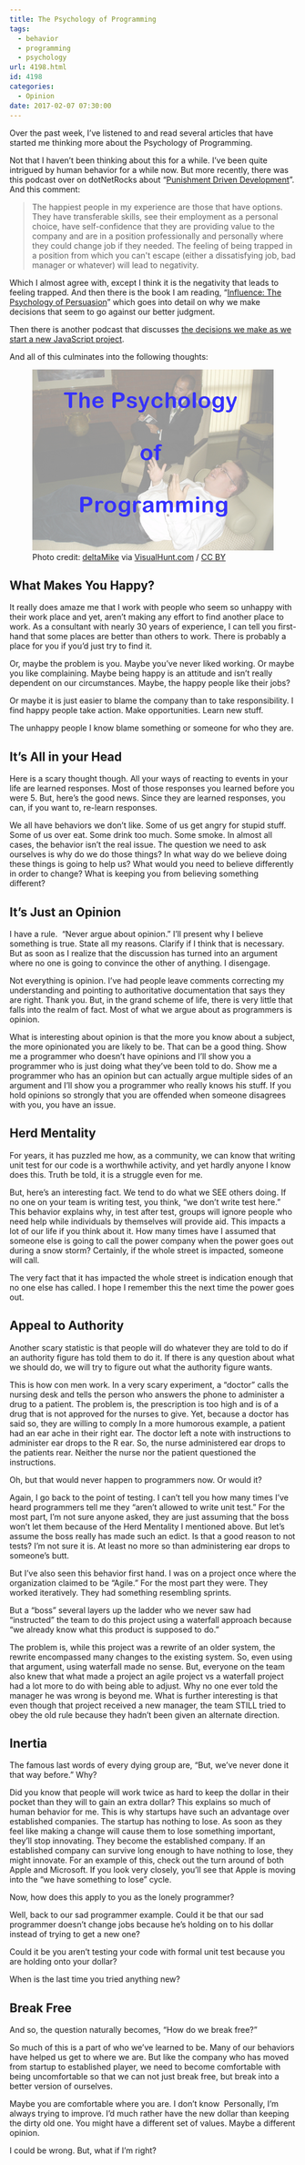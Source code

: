 ```yaml
---
title: The Psychology of Programming
tags:
  - behavior
  - programming
  - psychology
url: 4198.html
id: 4198
categories:
  - Opinion
date: 2017-02-07 07:30:00
---
```


Over the past week, I’ve listened to and read several articles that have started me thinking more about the Psychology of Programming.

Not that I haven’t been thinking about this for a while. I’ve been quite intrigued by human behavior for a while now. But more recently, there was this podcast over on dotNetRocks about “[Punishment Driven Development](//dotnetrocks.com/?show=1406)”. And this comment:

> The happiest people in my experience are those that have options. They have transferable skills, see their employment as a personal choice, have self-confidence that they are providing value to the company and are in a position professionally and personally where they could change job if they needed. The feeling of being trapped in a position from which you can't escape (either a dissatisfying job, bad manager or whatever) will lead to negativity.

Which I almost agree with, except I think it is the negativity that leads to feeling trapped. And then there is the book I am reading, “[Influence: The Psychology of Persuasion](//amzn.to/2l4O96Y)” which goes into detail on why we make decisions that seem to go against our better judgment.

Then there is another podcast that discusses [the decisions we make as we start a new JavaScript project](//devchat.tv/js-jabber/jsj-247-building-a-development-environment-with-cory-house).

And all of this culminates into the following thoughts: <figure>![](/uploads/2017/02/image.png "The Psychology of Programming")<figcaption>Photo credit: [deltaMike](//www.flickr.com/photos/deltamike/751707089/) via [VisualHunt.com](//visualhunt.com) / [ CC BY](//creativecommons.org/licenses/by/2.0/)</figcaption></figure>

<!-- more -->

What Makes You Happy?
---------------------

It really does amaze me that I work with people who seem so unhappy with their work place and yet, aren’t making any effort to find another place to work. As a consultant with nearly 30 years of experience, I can tell you first-hand that some places are better than others to work. There is probably a place for you if you’d just try to find it.

Or, maybe the problem is you. Maybe you’ve never liked working. Or maybe you like complaining. Maybe being happy is an attitude and isn’t really dependent on our circumstances. Maybe, the happy people like their jobs?

Or maybe it is just easier to blame the company than to take responsibility. I find happy people take action. Make opportunities. Learn new stuff. 

The unhappy people I know blame something or someone for who they are.

It’s All in your Head
---------------------

Here is a scary thought though. All your ways of reacting to events in your life are learned responses. Most of those responses you learned before you were 5. But, here’s the good news. Since they are learned responses, you can, if you want to, re-learn responses.

We all have behaviors we don’t like. Some of us get angry for stupid stuff. Some of us over eat. Some drink too much. Some smoke. In almost all cases, the behavior isn’t the real issue. The question we need to ask ourselves is why do we do those things? In what way do we believe doing these things is going to help us? What would you need to believe differently in order to change? What is keeping you from believing something different?

It’s Just an Opinion
--------------------

I have a rule.  “Never argue about opinion.” I’ll present why I believe something is true. State all my reasons. Clarify if I think that is necessary. But as soon as I realize that the discussion has turned into an argument where no one is going to convince the other of anything. I disengage.

Not everything is opinion. I’ve had people leave comments correcting my understanding and pointing to authoritative documentation that says they are right. Thank you. But, in the grand scheme of life, there is very little that falls into the realm of fact. Most of what we argue about as programmers is opinion.

What is interesting about opinion is that the more you know about a subject, the more opinionated you are likely to be. That can be a good thing. Show me a programmer who doesn’t have opinions and I’ll show you a programmer who is just doing what they’ve been told to do. Show me a programmer who has an opinion but can actually argue multiple sides of an argument and I’ll show you a programmer who really knows his stuff. If you hold opinions so strongly that you are offended when someone disagrees with you, you have an issue.

Herd Mentality
--------------

For years, it has puzzled me how, as a community, we can know that writing unit test for our code is a worthwhile activity, and yet hardly anyone I know does this. Truth be told, it is a struggle even for me.

But, here’s an interesting fact. We tend to do what we SEE others doing. If no one on your team is writing test, you think, “we don’t write test here.” This behavior explains why, in test after test, groups will ignore people who need help while individuals by themselves will provide aid. This impacts a lot of our life if you think about it. How many times have I assumed that someone else is going to call the power company when the power goes out during a snow storm? Certainly, if the whole street is impacted, someone will call.

The very fact that it has impacted the whole street is indication enough that no one else has called. I hope I remember this the next time the power goes out.

Appeal to Authority
-------------------

Another scary statistic is that people will do whatever they are told to do if an authority figure has told them to do it. If there is any question about what we should do, we will try to figure out what the authority figure wants.

This is how con men work. In a very scary experiment, a “doctor” calls the nursing desk and tells the person who answers the phone to administer a drug to a patient. The problem is, the prescription is too high and is of a drug that is not approved for the nurses to give. Yet, because a doctor has said so, they are willing to comply In a more humorous example, a patient had an ear ache in their right ear. The doctor left a note with instructions to administer ear drops to the R ear. So, the nurse administered ear drops to the patients rear. Neither the nurse nor the patient questioned the instructions.

Oh, but that would never happen to programmers now. Or would it?

Again, I go back to the point of testing. I can’t tell you how many times I’ve heard programmers tell me they “aren’t allowed to write unit test.” For the most part, I’m not sure anyone asked, they are just assuming that the boss won’t let them because of the Herd Mentality I mentioned above. But let’s assume the boss really has made such an edict. Is that a good reason to not tests? I’m not sure it is. At least no more so than administering ear drops to someone’s butt.

But I’ve also seen this behavior first hand. I was on a project once where the organization claimed to be “Agile.” For the most part they were. They worked iteratively. They had something resembling sprints.

But a “boss” several layers up the ladder who we never saw had “instructed” the team to do this project using a waterfall approach because “we already know what this product is supposed to do.”

The problem is, while this project was a rewrite of an older system, the rewrite encompassed many changes to the existing system. So, even using that argument, using waterfall made no sense. But, everyone on the team also knew that what made a project an agile project vs a waterfall project had a lot more to do with being able to adjust. Why no one ever told the manager he was wrong is beyond me. What is further interesting is that even though that project received a new manager, the team STILL tried to obey the old rule because they hadn’t been given an alternate direction.

Inertia
-------

The famous last words of every dying group are, “But, we’ve never done it that way before.” Why?

Did you know that people will work twice as hard to keep the dollar in their pocket than they will to gain an extra dollar? This explains so much of human behavior for me. This is why startups have such an advantage over established companies. The startup has nothing to lose. As soon as they feel like making a change will cause them to lose something important, they’ll stop innovating. They become the established company. If an established company can survive long enough to have nothing to lose, they might innovate. For an example of this, check out the turn around of both Apple and Microsoft. If you look very closely, you’ll see that Apple is moving into the “we have something to lose” cycle.

Now, how does this apply to you as the lonely programmer?

Well, back to our sad programmer example. Could it be that our sad programmer doesn’t change jobs because he’s holding on to his dollar instead of trying to get a new one?

Could it be you aren’t testing your code with formal unit test because you are holding onto your dollar?

When is the last time you tried anything new?

Break Free
----------

And so, the question naturally becomes, “How do we break free?”

So much of this is a part of who we’ve learned to be. Many of our behaviors have helped us get to where we are. But like the company who has moved from startup to established player, we need to become comfortable with being uncomfortable so that we can not just break free, but break into a better version of ourselves.

Maybe you are comfortable where you are. I don’t know  Personally, I’m always trying to improve. I’d much rather have the new dollar than keeping the dirty old one. You might have a different set of values. Maybe a different opinion.

I could be wrong. But, what if I’m right?
